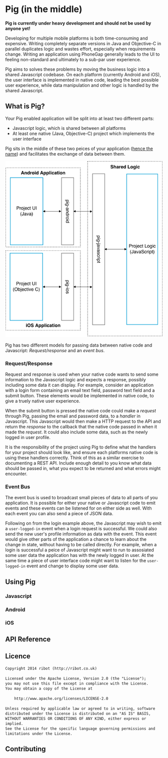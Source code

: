 # Pig (in the middle)
**Pig is currently under heavy development and should not be used by anyone yet!**

Developing for multiple mobile platforms is both time-consuming and expensive. Writing completely separate versions in Java and Objective-C in parallel duplicates logic and wastes effort, especially when requirements change. Writing an application using PhoneGap generally leads to the UI to feeling non-standard and ultimately to a sub-par user experience.

Pig aims to solves these problems by moving the business logic into a shared Javascript codebase. On each platform (currently Android and iOS), the user interface is implemented in native code, leading the best possible user experience, while data manipulation and other logic is handled by the shared Javascript.

## What is Pig?
Your Pig enabled application will be split into at least two different parts:

- Javascript logic, which is shared between all platforms
- At least one native (Java, Objective-C) project which implements the user interface

Pig sits in the middle of these two peices of your application ([hence the name](http://en.wikipedia.org/wiki/Keep_Away)) and facilitates the exchange of data between them.

![Pig Architecture](graphics/architecture.png)

Pig has two different models for passing data between native code and Javascript: *Request/response* and an *event bus*.

### Request/Response
Request and response is used when your native code wants to send some information to the Javascript logic and expects a response, possibly including some data it can display. For example, consider an application with a login form containing an email text field, password text field and a submit button. These elements would be implemented in native code, to give a truely native user experience.

When the submit button is pressed the native code could make a *request* through Pig, passing the email and password data, to a *handler* in Javascript. This Javascript would then make a HTTP request to the API and return the *response* to the callback that the native code passed in when it made the *request*. It could also include some data, such as the newly logged in user profile.

It is the responsibility of the project using Pig to define what the handlers for your project should look like, and ensure each platforms native code is using these handlers correctly. Think of this as a similar exercise to documenting a REST API. Include enough detail to you know what data should be passed in, what you expect to be returned and what errors might encounter.

### Event Bus
The event bus is used to broadcast small pieces of data to all parts of you application. It is possible for either your native or Javascript code to emit events and these events can be listened for on either side as well. With each event you can also send a piece of JSON data.

Following on from the login example above, the Javascript may wish to emit a `user-logged-in` event when a login request is successful. We could also send the new user's profile information as data with the event. This event would give other parts of the application a chance to learn about the change in state, without having to be called directly. For example, when a login is successful a peice of Javascript might want to run to assosiated some user data the application has with the newly logged in user. At the same time a piece of user interface code might want to listen for the `user-logged-in` event and change to display some user data.

## Using Pig
### Javascript
### Android
### iOS

## API Reference

## Licence
```
Copyright 2014 ribot (http://ribot.co.uk)

Licensed under the Apache License, Version 2.0 (the "License");
you may not use this file except in compliance with the License.
You may obtain a copy of the License at

    http://www.apache.org/licenses/LICENSE-2.0

Unless required by applicable law or agreed to in writing, software
distributed under the License is distributed on an "AS IS" BASIS,
WITHOUT WARRANTIES OR CONDITIONS OF ANY KIND, either express or implied.
See the License for the specific language governing permissions and
limitations under the License.
```

## Contributing
